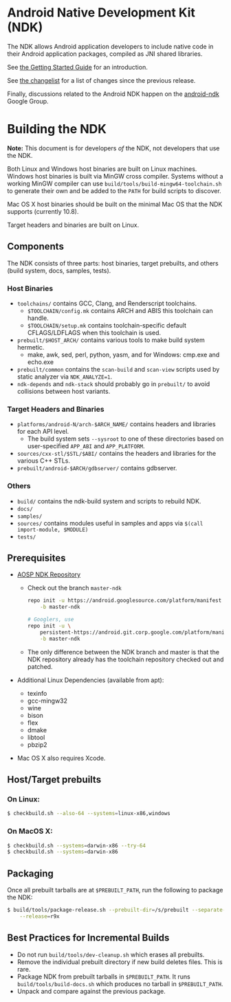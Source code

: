 Android Native Development Kit (NDK)
====================================

The NDK allows Android application developers to include
native code in their Android application packages, compiled as JNI shared
libraries.

See [the Getting Started Guide](docs/Getting_Started/html/index.html) for an
introduction.

See [the changelist](docs/Change_Log.html) for a list of changes since the
previous release.

Finally, discussions related to the Android NDK happen on the
[android-ndk](http://groups.google.com/group/android-ndk) Google Group.

Building the NDK
================

**Note:** This document is for developers _of_ the NDK, not developers
that use the NDK.

Both Linux and Windows host binaries are built on Linux machines. Windows host
binaries is built via MinGW cross compiler. Systems without a working MinGW
compiler can use `build/tools/build-mingw64-toolchain.sh` to generate their own
and be added to the `PATH` for build scripts to discover.

Mac OS X host binaries should be built on the minimal Mac OS that the NDK
supports (currently 10.8).

Target headers and binaries are built on Linux.

Components
----------

The NDK consists of three parts: host binaries, target prebuilts, and others
(build system, docs, samples, tests).

### Host Binaries

* `toolchains/` contains GCC, Clang, and Renderscript toolchains.
    * `$TOOLCHAIN/config.mk` contains ARCH and ABIS this toolchain can handle.
    * `$TOOLCHAIN/setup.mk` contains toolchain-specific default CFLAGS/LDFLAGS
      when this toolchain is used.
* `prebuilt/$HOST_ARCH/` contains various tools to make build system hermetic.
    * make, awk, sed, perl, python, yasm, and for Windows: cmp.exe and echo.exe
* `prebuilt/common` contains the `scan-build` and `scan-view` scripts used by
  static analyzer via `NDK_ANALYZE=1`.
* `ndk-depends` and `ndk-stack` should probably go in `prebuilt/` to avoid
  collisions between host variants.


### Target Headers and Binaries

* `platforms/android-N/arch-$ARCH_NAME/` contains headers and libraries for each
  API level.
    * The build system sets `--sysroot` to one of these directories based on
      user-specified `APP_ABI` and `APP_PLATFORM`.
* `sources/cxx-stl/$STL/$ABI/` contains the headers and libraries for the various
  C++ STLs.
* `prebuilt/android-$ARCH/gdbserver/` contains gdbserver.

### Others

* `build/` contains the ndk-build system and scripts to rebuild NDK.
* `docs/`
* `samples/`
* `sources/` contains modules useful in samples and apps via
  `$(call import-module, $MODULE)`
* `tests/`

Prerequisites
-------------

* [AOSP NDK Repository](http://source.android.com/source/downloading.html)
    * Check out the branch `master-ndk`

        ```bash
        repo init -u https://android.googlesource.com/platform/manifest \
            -b master-ndk

        # Googlers, use
        repo init -u \
            persistent-https://android.git.corp.google.com/platform/manifest \
            -b master-ndk
        ```

    * The only difference between the NDK branch and master is that the NDK
      repository already has the toolchain repository checked out and patched.

* Additional Linux Dependencies (available from apt):
    * texinfo
    * gcc-mingw32
    * wine
    * bison
    * flex
    * dmake
    * libtool
    * pbzip2
* Mac OS X also requires Xcode.

Host/Target prebuilts
---------------------

### On Linux:

```bash
$ checkbuild.sh --also-64 --systems=linux-x86,windows
```

### On MacOS X:

```bash
$ checkbuild.sh --systems=darwin-x86 --try-64
$ checkbuild.sh --systems=darwin-x86
```

Packaging
---------

Once all prebuilt tarballs are at `$PREBUILT_PATH`, run the following to package
the NDK:

```bash
$ build/tools/package-release.sh --prebuilt-dir=/s/prebuilt --separate-64 \
    --release=r9x
```

Best Practices for Incremental Builds
-------------------------------------

* Do not run `build/tools/dev-cleanup.sh` which erases all prebuilts.
* Remove the individual prebuilt directory if new build deletes files. This is
  rare.
* Package NDK from prebuilt tarballs in `$PREBUILT_PATH`. It runs
  `build/tools/build-docs.sh` which produces no tarball in `$PREBUILT_PATH`.
* Unpack and compare against the previous package.
